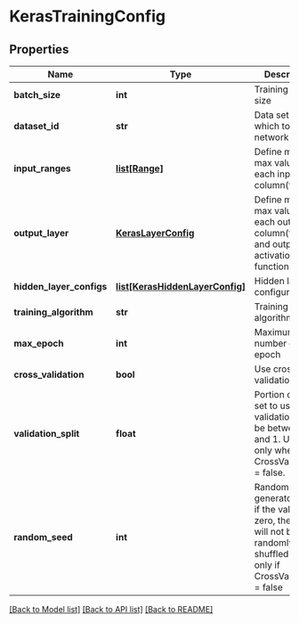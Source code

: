 # KerasTrainingConfig

## Properties
Name | Type | Description | Notes
------------ | ------------- | ------------- | -------------
**batch_size** | **int** | Training batch size | [optional] 
**dataset_id** | **str** | Data set id on which to train network | [optional] 
**input_ranges** | [**list[Range]**](Range.md) | Define min and max value for each input column(feature) | [optional] 
**output_layer** | [**KerasLayerConfig**](KerasLayerConfig.md) | Define min and max value for each output column(feature), and output activation function | [optional] 
**hidden_layer_configs** | [**list[KerasHiddenLayerConfig]**](KerasHiddenLayerConfig.md) | Hidden layers configuration | [optional] 
**training_algorithm** | **str** | Training algorithm to use | [optional] 
**max_epoch** | **int** | Maximum number of epoch | 
**cross_validation** | **bool** | Use cross validation | [optional] 
**validation_split** | **float** | Portion of data set to use for validation, must be between 0 and 1.   Used only when CrossValidation &#x3D; false. | 
**random_seed** | **int** | Random number generator seed, if the value is zero, the rows will not be randomly shuffled  Used only if CrossValidation &#x3D; false | [optional] 

[[Back to Model list]](../README.md#documentation-for-models) [[Back to API list]](../README.md#documentation-for-api-endpoints) [[Back to README]](../README.md)


